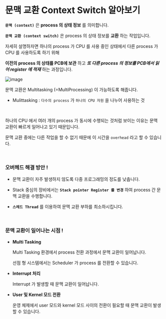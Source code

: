 # 문맥 교환 Context Switch 알아보기

**`문맥 (context)`** 은 **process 의 상태 정보** 를 의미합니다.

**`문맥 교환 (context switch)`** 은 process 의 상태 정보를 **교환** 하는 작업입니다.

자세히 설명하자면 하나의 process 가 CPU 를 사용 중인 상태에서 다른 process 가 CPU 를 사용하도록 하기 위해 

**이전의 process 의 상태를 PCB에 보관** 하고 ***또 다른 process 의 정보를 PCB에서 읽어 register 에 적재*** 하는 과정입니다.

![image](https://github.com/lielocks/WIL/assets/107406265/aeb7f975-723e-4ff2-9e6e-dc9a8f7bea46)

문맥 교환은 Multitasking (=MultiProcessing) 이 가능하도록 해줍니다.

  + Mulittasking : `다수의 process` 가 `하나의 CPU 자원` 을 나누어 사용하는 것

<br>

하나의 CPU 에서 여러 개의 process 가 동시에 수행되는 것처럼 보이는 이유는 문맥 교환이 빠르게 일어나고 있기 때문입니다.

문맥 교환 중에는 다른 작업을 할 수 없기 때문에 이 시간을 `overhead` 라고 할 수 있습니다.


<br>



### 오버헤드 해결 방안 !

+ 문맥 교환이 자주 발생하지 않도록 다중 프로그래밍의 정도를 낮춥니다.

+ Stack 중심의 장비에서는 **`Stack pointer Register 를 변경`** 하여 process 간 문맥 교환을 수행합니다.

+ **`스레드 Thread`** 를 이용하여 문맥 교환 부하를 최소하시킵니다.

<br>

### 문맥 교환이 일어나는 시점 !

+ **Multi Tasking**

  Multi Tasking 환경에서 process 전환 과정에서 문맥 교환이 일어납니다.

  선점 형 시스템에서는 Scheduler 가 process 를 전환할 수 있습니다.

+ **Interrupt 처리**

  Interrupt 가 발생할 때 문맥 교환이 일어납니다.

+ **User 및 Kernel 모드 전환**

  운영 체제에서 user 모드와 kernel 모드 사이의 전환이 필요할 때 문맥 교환이 발생할 수 있습니다.

